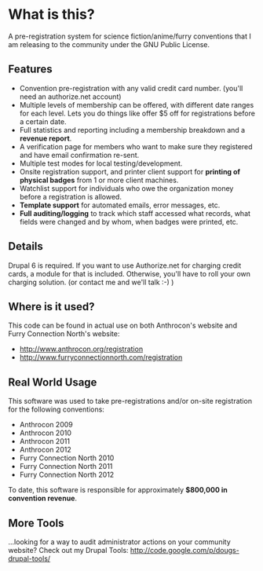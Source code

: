 
What is this?
=============

A pre-registration system for science fiction/anime/furry conventions that I am releasing to the community under the GNU Public License.

Features
--------

- Convention pre-registration with any valid credit card number. 
	(you'll need an authorize.net account)
- Multiple levels of membership can be offered, with different date ranges 
	for each level. Lets you do things like offer $5 off for registrations 
	before a certain date.
- Full statistics and reporting including a membership breakdown and 
	a **revenue report**.
- A verification page for members who want to make sure they registered 
	and have email confirmation re-sent.
- Multiple test modes for local testing/development.
- Onsite registration support, and printer client support for **printing 
	of physical badges** from 1 or more client machines.
- Watchlist support for individuals who owe the organization money before 
	a registration is allowed.
- **Template support** for automated emails, error messages, etc.
- **Full auditing/logging** to track which staff accessed what records, what 
	fields were changed and by whom, when badges were printed, etc.


Details
-------

Drupal 6 is required. If you want to use Authorize.net for charging credit 
cards, a module for that is included. Otherwise, you'll have to roll your 
own charging solution. (or contact me and we'll talk :-) )

Where is it used?
-----------------

This code can be found in actual use on both Anthrocon's website and 
Furry Connection North's website:

- http://www.anthrocon.org/registration
- http://www.furryconnectionnorth.com/registration


Real World Usage
----------------
This software was used to take pre-registrations and/or on-site registration 
for the following conventions:

- Anthrocon 2009
- Anthrocon 2010
- Anthrocon 2011
- Anthrocon 2012
- Furry Connection North 2010
- Furry Connection North 2011
- Furry Connection North 2012

To date, this software is responsible for approximately **$800,000 in 
convention revenue**.

More Tools
----------

...looking for a way to audit administrator actions on your community website? 
Check out my Drupal Tools: http://code.google.com/p/dougs-drupal-tools/


